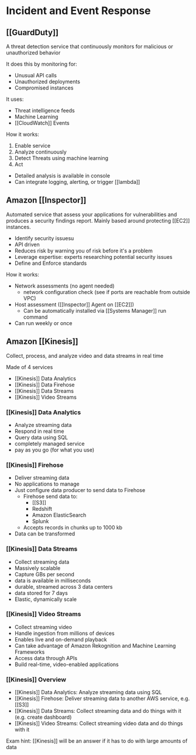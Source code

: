 # Incident and Event Response

## [[GuardDuty]]
A threat detection service that continuously monitors for malicious or unauthorized behavior

It does this by monitoring for:
- Unusual API calls
- Unauthorized deployments
- Compromised instances

It uses:
- Threat intelligence feeds
- Machine Learning
- [[CloudWatch]] Events

How it works:
1. Enable service
2. Analyze continuously
3. Detect Threats using machine learning
4. Act
  - Detailed analysis is available in console
  - Can integrate logging, alerting, or trigger [[lambda]]

## Amazon [[Inspector]]
Automated service that assess your applications for vulnerabilities and produces a security findings report. Mainly based around protecting [[EC2]] instances.

- Identify security issuesu
- API driven
- Reduces risk by warning you of risk before it's a problem
- Leverage expertise: experts researching potential security issues
- Define and Enforce standards

How it works:
- Network assessments (no agent needed)
  - network configuration check (see if ports are reachable from outside VPC)
- Host assessment ([[Inspector]] Agent on [[EC2]])
  - Can be automatically installed via [[Systems Manager]] run command
- Can run weekly or once

## Amazon [[Kinesis]]
Collect, process, and analyze video and data streams in real time

Made of 4 services
- [[Kinesis]] Data Analytics
- [[Kinesis]] Data Firehose
- [[Kinesis]] Data Streams
- [[Kinesis]] Video Streams

### [[Kinesis]] Data Analytics
- Analyze streaming data
- Respond in real time
- Query data using SQL
- completely managed service
- pay as you go (for what you use)

### [[Kinesis]] Firehose
- Deliver streaming data
- No applications to manage
- Just configure data producer to send data to Firehose
  - Firehose send data to:
    - [[S3]]
    - Redshift
    - Amazon ElasticSearch
    - Splunk
  - Accepts records in chunks up to 1000 kb
- Data can be transformed

### [[Kinesis]] Data Streams
- Collect streaming data
- Massively scalable
- Capture GBs per second
- data is available in milliseconds
- durable, streamed across 3 data centers
- data stored for 7 days
- Elastic, dynamically scale

### [[Kinesis]] Video Streams
- Collect streaming video
- Handle ingestion from millions of devices
- Enables live and on-demand playback
- Can take advantage of Amazon Rekognition and Machine Learning Frameworks
- Access data through APIs
- Build real-time, video-enabled applications


### [[Kinesis]] Overview

- [[Kinesis]] Data Analytics: Analyze streaming data using SQL
- [[Kinesis]] Firehose: Deliver streaming data to another AWS service, e.g. [[S3]]
- [[Kinesis]] Data Streams: Collect streaming data and do things with it (e.g. create dashboard)
- [[Kinesis]] Video Streams: Collect streaming video data and do things with it

Exam hint: [[Kinesis]] will be an answer if it has to do with large amounts of data

